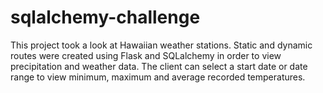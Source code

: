 # sqlalchemy-challenge

This project took a look at Hawaiian weather stations.  Static and dynamic routes were created using Flask and SQLalchemy in order to view precipitation and weather data.  The client can select a start date or date range to view minimum, maximum and average recorded temperatures.

